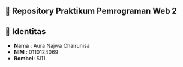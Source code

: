 ## 📂 Repository Praktikum Pemrograman Web 2

## 👤 Identitas

- **Nama**  : Aura Najwa Chairunisa
- **NIM**   : 0110124069
- **Rombel**: SI11